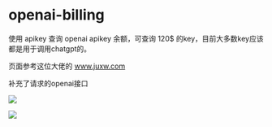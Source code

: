 # openai-billing

使用 apikey 查询 openai apikey 余额，可查询 120$ 的key，目前大多数key应该都是用于调用chatgpt的。

页面参考这位大佬的  www.juxw.com 

补充了请求的openai接口

![](./check-120.png)

![](./check-5.png)

